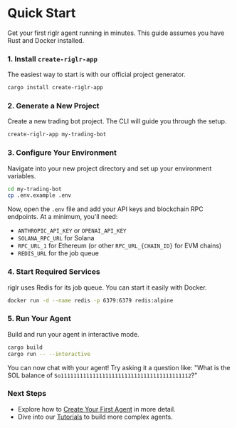 # Quick Start

Get your first riglr agent running in minutes. This guide assumes you have Rust and Docker installed.

### 1. Install `create-riglr-app`

The easiest way to start is with our official project generator.

```bash
cargo install create-riglr-app
```

### 2. Generate a New Project

Create a new trading bot project. The CLI will guide you through the setup.

```bash
create-riglr-app my-trading-bot
```

### 3. Configure Your Environment

Navigate into your new project directory and set up your environment variables.

```bash
cd my-trading-bot
cp .env.example .env
```

Now, open the `.env` file and add your API keys and blockchain RPC endpoints. At a minimum, you'll need:

* `ANTHROPIC_API_KEY` or `OPENAI_API_KEY`
* `SOLANA_RPC_URL` for Solana
* `RPC_URL_1` for Ethereum (or other `RPC_URL_{CHAIN_ID}` for EVM chains)
* `REDIS_URL` for the job queue

### 4. Start Required Services

riglr uses Redis for its job queue. You can start it easily with Docker.

```bash
docker run -d --name redis -p 6379:6379 redis:alpine
```

### 5. Run Your Agent

Build and run your agent in interactive mode.

```bash
cargo build
cargo run -- --interactive
```

You can now chat with your agent! Try asking it a question like: "What is the SOL balance of `So11111111111111111111111111111111111111112`?"

### Next Steps

* Explore how to [Create Your First Agent](create-riglr-app.md) in more detail.
* Dive into our [Tutorials](../tutorials/index.md) to build more complex agents.